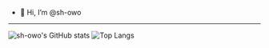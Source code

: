 - 👋 Hi, I’m @sh-owo

---
![sh-owo's GitHub stats](https://github-readme-stats.vercel.app/api?username=sh-owo&hide=stars&rank_icon=hide&rank_icon=github&hide_rank=true&theme=dracula)
![Top Langs](https://github-readme-stats.vercel.app/api/top-langs/?username=sh-owo&size_weight=0&count_weight=1&hide=ASP.NET&layout=compact&theme=dracula)

